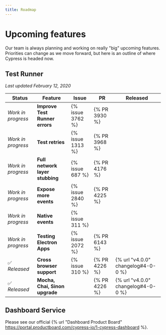 ```yaml
---
title: Roadmap
---
```


# Upcoming features

Our team is always planning and working on really "big" upcoming features. Priorities can change as we move forward, but here is an outline of where Cypress is headed now.

## Test Runner

*Last updated February 12, 2020*

Status               | Feature                            |  Issue            | PR           | Released
---------------------| -----------------------------------|-------------------|--------------|------------
*Work in progress*   | **Improve Test Runner errors**     |  {% issue 3762 %} | {% PR 3930 %}|
*Work in progress*   | **Test retries**                   |  {% issue 1313 %} | {% PR 3968 %}|
*Work in progress*   | **Full network layer stubbing**    |  {% issue 687 %}  | {% PR 4176 %}|
*Work in progress*   | **Expose more events**             |  {% issue 2840 %} | {% PR 4225 %}|
*Work in progress*   | **Native events**                  |  {% issue 311 %}  |              |
*Work in progress*   | **Testing Electron Apps**          |  {% issue 2072 %} | {% PR 6143 %}|
✅ *Released*        | **Cross browser support**          |  {% issue 310 %}  | {% PR 4226 %}| {% url "v4.0.0" changelog#4-0-0 %}
✅ *Released*        | **Mocha, Chai, Sinon upgrade**     |                   | {% PR 4226 %}| {% url "v4.0.0" changelog#4-0-0 %}

## Dashboard Service

Please see our official {% url "Dashboard Product Board" https://portal.productboard.com/cypress-io/1-cypress-dashboard %}.
